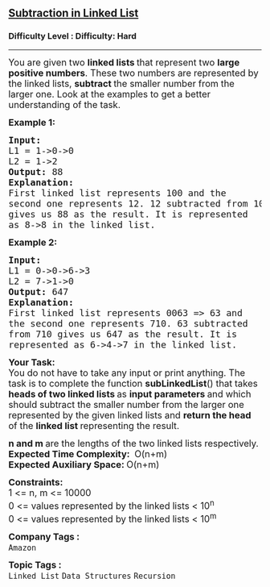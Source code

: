<h2><a href="https://www.geeksforgeeks.org/problems/subtraction-in-linked-list/1?page=2&category=Linked%20List&status=solved&sortBy=submissions">Subtraction in Linked List</a></h2><h3>Difficulty Level : Difficulty: Hard</h3><hr><div class="problems_problem_content__Xm_eO"><p><span style="font-size: 18px;">You are given two <strong>linked lists </strong>that represent two <strong>large positive numbers</strong>. These two numbers are represented by the linked lists, <strong>subtract </strong>the smaller number from the larger one. Look at the examples to get a better understanding of the task.</span></p>
<p><span style="font-size: 18px;"><strong>Example 1:</strong></span></p>
<pre><span style="font-size: 18px;"><strong>Input:
</strong>L1 = 1-&gt;0-&gt;0
L2 = 1-&gt;2
<strong>Output: </strong>88<strong>
Explanation:  <br></strong>First linked list represents 100 and the<br>second one represents 12. 12 subtracted from 100
gives us 88 as the result. It is represented<br>as 8-&gt;8 in the linked list.<br></span></pre>
<p style="font-family: -apple-system, BlinkMacSystemFont, 'Segoe UI', Roboto, Oxygen, Ubuntu, Cantarell, 'Open Sans', 'Helvetica Neue', sans-serif; white-space: normal;"><span style="font-size: 18px;"><strong>Example 2:</strong></span></p>
<pre><span style="font-size: 18px;"><strong>Input:
</strong>L1 = 0-&gt;0-&gt;6-&gt;3
L2 = 7-&gt;1-&gt;0
<strong>Output: </strong>647<strong>
Explanation: <br></strong>First linked list represents 0063 =&gt; 63 and <br>the second one represents 710. 63 subtracted <br>from 710 gives us 647 as the result. It is<br>represented as 6-&gt;4-&gt;7 in the linked list.</span></pre>
<p><span style="font-size: 18px;"><strong>Your Task:</strong><br>You do not have to take any input or print anything. The task is to complete the function <strong>subLinkedList</strong>() that takes <strong>heads of two linked lists </strong>as <strong>input parameters </strong>and which should subtract the smaller number from the larger one represented by the given linked lists and <strong>return the head </strong>of the <strong>linked list </strong>representing the result.</span></p>
<p><span style="font-size: 18px;"><strong>n and m </strong>are the lengths of the two linked lists respectively.<strong><br>Expected Time Complexity:&nbsp;</strong> O(n+m)<br><strong>Expected Auxiliary Space:&nbsp;</strong>O(n+m)<br></span></p>
<p><span style="font-size: 18px;"><strong>Constraints:</strong><br>1 &lt;= n, m &lt;= 10000<br>0 &lt;= values represented by the linked lists &lt; 10<sup>n<br></sup>0 &lt;= values represented by the linked lists &lt; 10<sup>m</sup><sup><br></sup></span></p></div><p><span style=font-size:18px><strong>Company Tags : </strong><br><code>Amazon</code>&nbsp;<br><p><span style=font-size:18px><strong>Topic Tags : </strong><br><code>Linked List</code>&nbsp;<code>Data Structures</code>&nbsp;<code>Recursion</code>&nbsp;